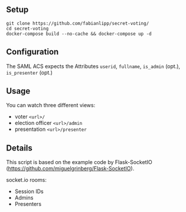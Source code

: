 ## Setup

```
git clone https://github.com/fabianlipp/secret-voting/
cd secret-voting
docker-compose build --no-cache && docker-compose up -d
```


## Configuration

The SAML ACS expects the Attributes `userid`, `fullname`, `is_admin` (opt.), `is_presenter` (opt.)


## Usage

You can watch three different views:

- voter `<url>/`
- election officer `<url>/admin`
- presentation `<url>/presenter`


## Details

This script is based on the example code by Flask-SocketIO (https://github.com/miguelgrinberg/Flask-SocketIO).

socket.io rooms:
- Session IDs
- Admins
- Presenters
